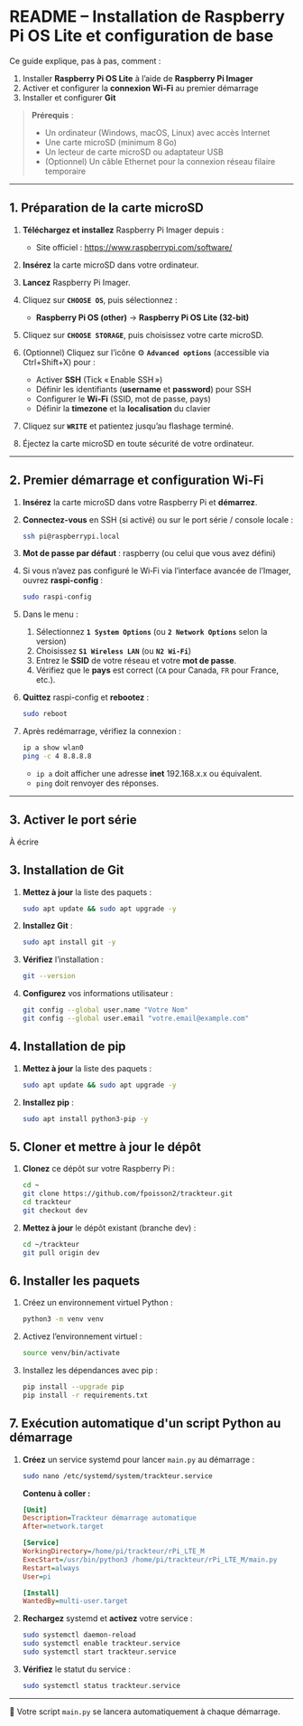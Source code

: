 # README – Installation de Raspberry Pi OS Lite et configuration de base

Ce guide explique, pas à pas, comment :

1. Installer **Raspberry Pi OS Lite** à l’aide de **Raspberry Pi Imager**
2. Activer et configurer la **connexion Wi-Fi** au premier démarrage
3. Installer et configurer **Git**

> **Prérequis** :
> - Un ordinateur (Windows, macOS, Linux) avec accès Internet
> - Une carte microSD (minimum 8 Go)
> - Un lecteur de carte microSD ou adaptateur USB
> - (Optionnel) Un câble Ethernet pour la connexion réseau filaire temporaire

---

## 1. Préparation de la carte microSD

1. **Téléchargez et installez** Raspberry Pi Imager depuis :
   - Site officiel : https://www.raspberrypi.com/software/

2. **Insérez** la carte microSD dans votre ordinateur.

3. **Lancez** Raspberry Pi Imager.

4. Cliquez sur **`CHOOSE OS`**, puis sélectionnez :
   - **Raspberry Pi OS (other)** → **Raspberry Pi OS Lite (32-bit)**

5. Cliquez sur **`CHOOSE STORAGE`**, puis choisissez votre carte microSD.

6. (Optionnel) Cliquez sur l’icône ⚙️ **`Advanced options`** (accessible via Ctrl+Shift+X) pour :
   - Activer **SSH** (Tick « Enable SSH »)
   - Définir les identifiants (**username** et **password**) pour SSH
   - Configurer le **Wi-Fi** (SSID, mot de passe, pays)
   - Définir la **timezone** et la **localisation** du clavier

7. Cliquez sur **`WRITE`** et patientez jusqu’au flashage terminé.

8. Éjectez la carte microSD en toute sécurité de votre ordinateur.

---

## 2. Premier démarrage et configuration Wi-Fi

1. **Insérez** la carte microSD dans votre Raspberry Pi et **démarrez**.

2. **Connectez-vous** en SSH (si activé) ou sur le port série / console locale :

   ```bash
   ssh pi@raspberrypi.local
   ```

3. **Mot de passe par défaut** : raspberry (ou celui que vous avez défini)

4. Si vous n’avez pas configuré le Wi‑Fi via l’interface avancée de l’Imager, ouvrez **raspi-config** :

   ```bash
   sudo raspi-config
   ```

5. Dans le menu :
   1. Sélectionnez **`1 System Options`** (ou **`2 Network Options`** selon la version)
   2. Choisissez **`S1 Wireless LAN`** (ou **`N2 Wi-Fi`**)
   3. Entrez le **SSID** de votre réseau et votre **mot de passe**.
   4. Vérifiez que le **pays** est correct (`CA` pour Canada, `FR` pour France, etc.).

6. **Quittez** raspi-config et **rebootez** :

   ```bash
   sudo reboot
   ```

7. Après redémarrage, vérifiez la connexion :

   ```bash
   ip a show wlan0
   ping -c 4 8.8.8.8
   ```

   - `ip a` doit afficher une adresse **inet** 192.168.x.x ou équivalent.
   - `ping` doit renvoyer des réponses.

---

## 3. Activer le port série

À écrire

## 3. Installation de Git

1. **Mettez à jour** la liste des paquets :

   ```bash
   sudo apt update && sudo apt upgrade -y
   ```

2. **Installez Git** :

   ```bash
   sudo apt install git -y
   ```

3. **Vérifiez** l’installation :

   ```bash
   git --version
   ```

4. **Configurez** vos informations utilisateur :

   ```bash
   git config --global user.name "Votre Nom"
   git config --global user.email "votre.email@example.com"
   ```

## 4. Installation de pip

1. **Mettez à jour** la liste des paquets :

   ```bash
   sudo apt update && sudo apt upgrade -y
   ```

2. **Installez pip** :

   ```bash
   sudo apt install python3-pip -y
   ```

## 5. Cloner et mettre à jour le dépôt

1. **Clonez** ce dépôt sur votre Raspberry Pi :

   ```bash
   cd ~
   git clone https://github.com/fpoisson2/trackteur.git
   cd trackteur
   git checkout dev
   ```

2. **Mettez à jour** le dépôt existant (branche dev) :

   ```bash
   cd ~/trackteur
   git pull origin dev
   ```


## 6. Installer les paquets

1. Créez un environnement virtuel Python :

   ```bash
   python3 -m venv venv
   ```

2. Activez l’environnement virtuel :

   ```bash
   source venv/bin/activate
   ```

3. Installez les dépendances avec pip :

   ```bash
   pip install --upgrade pip
   pip install -r requirements.txt
   ```


## 7. Exécution automatique d'un script Python au démarrage

1. **Créez** un service systemd pour lancer `main.py` au démarrage :

   ```bash
   sudo nano /etc/systemd/system/trackteur.service
   ```

   **Contenu à coller :**

   ```ini
   [Unit]
   Description=Trackteur démarrage automatique
   After=network.target

   [Service]
   WorkingDirectory=/home/pi/trackteur/rPi_LTE_M
   ExecStart=/usr/bin/python3 /home/pi/trackteur/rPi_LTE_M/main.py
   Restart=always
   User=pi

   [Install]
   WantedBy=multi-user.target
   ```

2. **Rechargez** systemd et **activez** votre service :

   ```bash
   sudo systemctl daemon-reload
   sudo systemctl enable trackteur.service
   sudo systemctl start trackteur.service
   ```

3. **Vérifiez** le statut du service :

   ```bash
   sudo systemctl status trackteur.service
   ```

---

🎉 Votre script `main.py` se lancera automatiquement à chaque démarrage.

